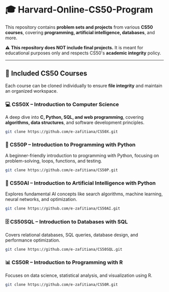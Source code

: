 # 🎓 Harvard-Online-CS50-Program

This repository contains **problem sets and projects** from various **CS50 courses**, covering **programming, artificial intelligence, databases**, and more.

⚠️ **This repository does NOT include final projects.** It is meant for educational purposes only and respects CS50's **academic integrity** policy.

---

## 📌 Included CS50 Courses

Each course can be cloned individually to ensure **file integrity** and maintain an organized workspace.

### 💻 CS50X – Introduction to Computer Science
A deep dive into **C, Python, SQL, and web programming**, covering **algorithms, data structures**, and software development principles.

```bash
git clone https://github.com/e-zafitiana/CS50X.git
```

### 🐍 CS50P – Introduction to Programming with Python

A beginner-friendly introduction to programming with Python, focusing on problem-solving, loops, functions, and testing.

```bash
git clone https://github.com/e-zafitiana/CS50P.git
```

### 🧠 CS50AI – Introduction to Artificial Intelligence with Python

Explores fundamental AI concepts like search algorithms, machine learning, neural networks, and optimization.

```bash
git clone https://github.com/e-zafitiana/CS50AI.git
```

### 🗄️ CS50SQL – Introduction to Databases with SQL

Covers relational databases, SQL queries, database design, and performance optimization.

```bash
git clone https://github.com/e-zafitiana/CS50SQL.git
```

### 📊 CS50R – Introduction to Programming with R

Focuses on data science, statistical analysis, and visualization using R.

```bash
git clone https://github.com/e-zafitiana/CS50R.git
```
